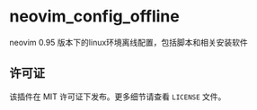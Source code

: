 # neovim_config_offline
neovim 0.95 版本下的linux环境离线配置，包括脚本和相关安装软件

## 许可证

该插件在 MIT 许可证下发布。更多细节请查看 `LICENSE` 文件。

